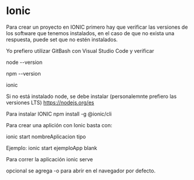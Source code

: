 # Ionic
Para crear un proyecto en IONIC primero hay que verificar las versiones de los software que tenemos instalados, en el caso de que no exista una respuesta, puede set que no estén instalados.

Yo prefiero utilizar GitBash con Visual Studio Code y verificar

node --version

npm --version

ionic

Si no está instalado node, se debe instalar (personalemnte prefiero las versiones LTS)
https://nodejs.org/es

Para instalar IONIC
npm install -g @ionic/cli

Para crear una aplición con Ionic basta con:

ionic start nombreAplicacion tipo

Ejemplo:
ionic start ejemploApp blank

Para correr la aplicación
ionic serve

opcional se agrega -o para abrir en el navegador por defecto.

